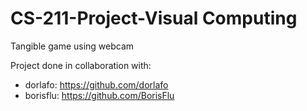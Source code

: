 CS-211-Project-Visual Computing
===================

Tangible game using webcam

Project done in collaboration with:
- dorlafo: https://github.com/dorlafo
- borisflu: https://github.com/BorisFlu
